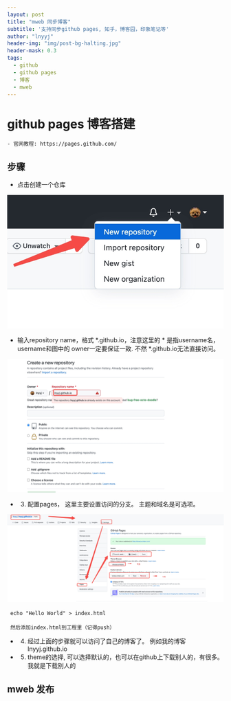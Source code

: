 ```yaml
---
layout: post
title: "mweb 同步博客"
subtitle: '支持同步github pages, 知乎，博客园，印象笔记等'
author: "lnyyj"
header-img: "img/post-bg-halting.jpg"
header-mask: 0.3
tags:
  - github 
  - github pages
  - 博客
  - mweb
---
```


# github pages 博客搭建
    - 官网教程: https://pages.github.com/
    
## 步骤
-   点击创建一个仓库

![](/_posts/media/16318721518156.jpg)
- 输入repository name，格式 *.github.io，注意这里的 * 是指username名，username和图中的 owner一定要保证一致. 不然 *.github.io无法直接访问。

![](media/16318723543011.jpg)

- 3. 配置pages， 这里主要设置访问的分支。 主题和域名是可选项。

![](media/16318725577204.jpg)

```
 echo "Hello World" > index.html
 
 然后添加index.html到工程里（记得push）
```

- 4. 经过上面的步骤就可以访问了自己的博客了。 例如我的博客 lnyyj.github.io
- 5. theme的选择, 可以选择默认的，也可以在github上下载别人的，有很多。 我就是下载别人的

##  mweb 发布
